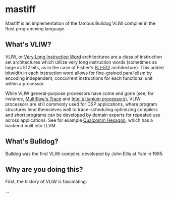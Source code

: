 # mastiff

Mastiff is an implementation of the famous Bulldog VLIW compiler in the Rust programming language.

## What's VLIW?

VLIW, or [Very Long Instruction Word](https://en.wikipedia.org/wiki/Very_long_instruction_word) architectures are a class of instruction set architectures which utilize very long instruction words (sometimes as large as 512 bits, as in the case of Fisher's [ELI-512](https://courses.cs.washington.edu/courses/cse548/16wi/Fisher-VLIW.pdf) architecture). This added bitwidth in each instruction word allows for fine-grained parallelism by encoding independent, concurrent instructions for each functional unit within a processor.

While VLIW general-purpose processors have come and gone (see, for instance, [Multiflow's Trace](https://link.springer.com/referenceworkentry/10.1007/978-0-387-09766-4_8) and [Intel's Itanium processors](https://en.wikipedia.org/wiki/Itanium)), VLIW processors are still commonly used for DSP applications, where program structures lend themselves well to trace-scheduling optimizing compilers and short programs can be developed by domain experts for repeated use across applications. See for example [Qualcomm Hexagon](https://en.wikipedia.org/wiki/Qualcomm_Hexagon), which has a backend built into LLVM.

## What's Bulldog?

Bulldog was the first VLIW compiler, developed by John Ellis at Yale in 1985. 

## Why are you doing this?

First, the history of VLIW is fascinating. 

...



